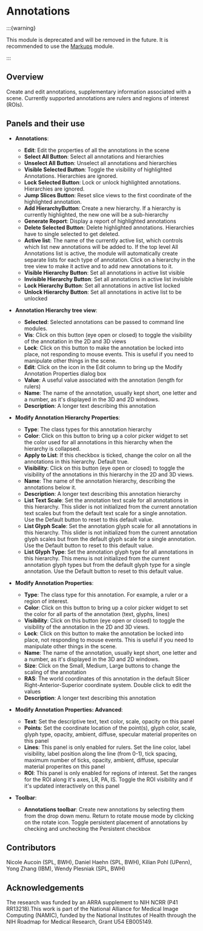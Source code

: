 # Annotations

:::{warning}

This module is deprecated and will be removed in the future. It is recommended to use the [Markups](markups.md) module.

:::

## Overview

Create and edit annotations, supplementary information associated with a scene. Currently supported annotations are rulers and regions of interest (ROIs).

## Panels and their use

- **Annotations**:
  - **Edit**: Edit the properties of all the annotations in the scene
  - **Select All Button**: Select all annotations and hierarchies
  - **Unselect All Button**: Unselect all annotations and hierarchies
  - **Visible Selected Button**: Toggle the visibility of highlighted Annotations. Hierarchies are ignored.
  - **Lock Selected Button**: Lock or unlock highlighted annotations. Hierarchies are ignored.
  - **Jump Slices Button**: Reset slice views to the first coordinate of the highlighted annotation.
  - **Add HierarchyButton**: Create a new hierarchy. If a hierarchy is currently highlighted, the new one will be a sub-hierarchy
  - **Generate Report**: Display a report of highlighted annotations
  - **Delete Selected Button**: Delete highlighted annotations. Hierarchies have to single selected to get deleted.
  - **Active list**: The name of the currently active list, which controls which list new annotations will be added to. If the top level All Annotations list is active, the module will automatically create separate lists for each type of annotation. Click on a hierarchy in the tree view to make it active and to add new annotations to it.
  - **Visible Hierarchy Button**: Set all annotations in active list visible
  - **Invisible Hierarchy Button**: Set all annotations in active list invisible
  - **Lock Hierarchy Button**: Set all annotations in active list locked
  - **Unlock Hierarchy Button**: Set all annotations in active list to be unlocked

- **Annotation Hierarchy tree view**:
  - **Selected**: Selected annotations can be passed to command line modules.
  - **Vis**: Click on this button (eye open or closed) to toggle the visibility of the annotation in the 2D and 3D views
  - **Lock**: Click on this button to make the annotation be locked into place, not responding to mouse events. This is useful if you need to manipulate other things in the scene.
  - **Edit**: Click on the icon in the Edit column to bring up the Modify Annotation Properties dialog box
  - **Value**: A useful value associated with the annotation (length for rulers)
  - **Name**: The name of the annotation, usually kept short, one letter and a number, as it's displayed in the 3D and 2D windows.
  - **Description**: A longer text describing this annotation

- **Modify Annotation Hierarchy Properties**:
  - **Type**: The class types for this annotation hierarchy
  - **Color**: Click on this button to bring up a color picker widget to set the color used for all annotations in this hierarchy when the hierarchy is collapsed.
  - **Apply to List**: If this checkbox is ticked, change the color on all the annotations in this hierarchy. Default true.
  - **Visibility**: Click on this button (eye open or closed) to toggle the visibility of the annotations in this hierarchy in the 2D and 3D views.
  - **Name**: The name of the annotation hierarchy, describing the annotations below it.
  - **Description**: A longer text describing this annotation hierarchy
  - **List Text Scale**: Set the annotation text scale for all annotations in this hierarchy. This slider is not initialized from the current annotation text scales but from the default text scale for a single annotation. Use the Default button to reset to this default value.
  - **List Glyph Scale**: Set the annotation glyph scale for all annotations in this hierarchy. This slider is not initialized from the current annotation glyph scales but from the default glyph scale for a single annotation. Use the Default button to reset to this default value.
  - **List Glyph Type**: Set the annotation glyph type for all annotations in this hierarchy. This menu is not initialized from the current annotation glyph types but from the default glyph type for a single annotation. Use the Default button to reset to this default value.

- **Modify Annotation Properties**:
  - **Type**: The class type for this annotation. For example, a ruler or a region of interest.
  - **Color**: Click on this button to bring up a color picker widget to set the color for all parts of the annotation (text, glyphs, lines)
  - **Visibility**: Click on this button (eye open or closed) to toggle the visibility of the annotation in the 2D and 3D views.
  - **Lock**: Click on this button to make the annotation be locked into place, not responding to mouse events. This is useful if you need to manipulate other things in the scene.
  - **Name**: The name of the annotation, usually kept short, one letter and a number, as it's displayed in the 3D and 2D windows.
  - **Size**: Click on the Small, Medium, Large buttons to change the scaling of the annotation
  - **RAS**: The world coordinates of this annotation in the default Slicer Right-Anterior-Superior coordinate system. Double click to edit the values
  - **Description**: A longer text describing this annotation

- **Modify Annotation Properties: Advanced**:
  - **Text**: Set the descriptive text, text color, scale, opacity on this panel
  - **Points**: Set the coordinate location of the point(s), glyph color, scale, glyph type, opacity, ambient, diffuse, specular material properites on this panel
  - **Lines**: This panel is only enabled for rulers. Set the line color, label visibility, label position along the line (from 0-1), tick spacing, maximum number of ticks, opacity, ambient, diffuse, specular material properites on this panel
  - **ROI**: This panel is only enabled for regions of interest. Set the ranges for the ROI along it's axes, LR, PA, IS. Toggle the ROI visibility and if it's updated interactively on this panel

- **Toolbar**:
  - **Annotations toolbar**: Create new annotations by selecting them from the drop down menu. Return to rotate mouse mode by clicking on the rotate icon. Toggle persistent placement of annotations by checking and unchecking the Persistent checkbox

## Contributors

Nicole Aucoin (SPL, BWH), Daniel Haehn (SPL, BWH), Kilian Pohl (UPenn), Yong Zhang (IBM), Wendy Plesniak (SPL, BWH)

## Acknowledgements

The research was funded by an ARRA supplement to NIH NCRR (P41 RR13218).This work is part of the National Alliance for Medical Image Computing (NAMIC), funded by the National Institutes of Health through the NIH Roadmap for Medical Research, Grant U54 EB005149.

